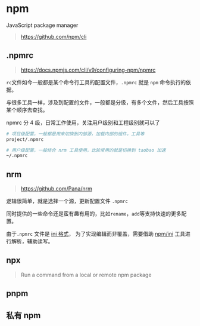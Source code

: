 # npm

JavaScript package manager

> <https://github.com/npm/cli>

## .npmrc

> <https://docs.npmjs.com/cli/v9/configuring-npm/npmrc>

`rc`文件如今一般都是某个命令行工具的配置文件，`.npmrc` 就是 `npm` 命令执行的依据。

与很多工具一样，涉及到配置的文件，一般都是分级，有多个文件，然后工具按照某个顺序去查找。

npmrc 分 4 级，日常工作使用，关注用户级别和工程级别就可以了

```bash
# 项目级配置，一般都是用来切换到内部源，加载内部的组件，工具等
project/.npmrc

# 用户级配置，一般结合 nrm 工具使用，比较常用的就是切换到 taobao 加速
~/.npmrc
```

## nrm

> <https://github.com/Pana/nrm>

逻辑很简单，就是选择一个源，更新配置文件 `.npmrc`

同时提供的一些命令还是蛮有趣有用的，比如`rename`，`add`等支持快速的更多配置。

由于`.npmrc` 文件是 [ini 格式](https://baike.baidu.com/item/ini%E6%96%87%E4%BB%B6/9718973)，
为了实现编辑而非覆盖，需要借助 [npm/ini](https://github.com/npm/ini) 工具进行解析，辅助读写。

## npx

> Run a command from a local or remote npm package

## pnpm

## 私有 npm

```

```
